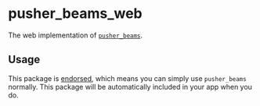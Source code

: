 # pusher\_beams\_web

The web implementation of [`pusher_beams`][1].

## Usage

This package is [endorsed][2], which means you can simply use `pusher_beams`
normally. This package will be automatically included in your app when you do.

[1]: https://pub.dev/packages/pusher_beams
[2]: https://flutter.dev/docs/development/packages-and-plugins/developing-packages#endorsed-federated-plugin

